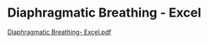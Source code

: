 # Diaphragmatic Breathing - Excel

[Diaphragmatic Breathing- Excel.pdf](Diaphragmatic%20Breathing%20-%20Excel%2033f329a0bc2a42f08b1be33ec2f8d7e2/Diaphragmatic_Breathing-_Excel.pdf)